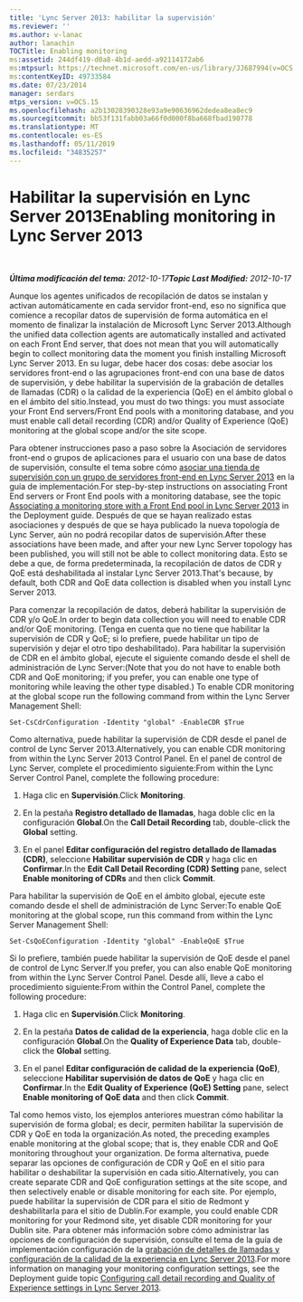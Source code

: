 ```yaml
---
title: 'Lync Server 2013: habilitar la supervisión'
ms.reviewer: ''
ms.author: v-lanac
author: lanachin
TOCTitle: Enabling monitoring
ms:assetid: 244df419-d0a8-4b1d-aedd-a92114172ab6
ms:mtpsurl: https://technet.microsoft.com/en-us/library/JJ687994(v=OCS.15)
ms:contentKeyID: 49733584
ms.date: 07/23/2014
manager: serdars
mtps_version: v=OCS.15
ms.openlocfilehash: a2b13028390328e93a9e90636962dedea8ea8ec9
ms.sourcegitcommit: bb53f131fabb03a66f0d000f8ba668fbad190778
ms.translationtype: MT
ms.contentlocale: es-ES
ms.lasthandoff: 05/11/2019
ms.locfileid: "34835257"
---
```

<div data-xmlns="http://www.w3.org/1999/xhtml">

<div class="topic" data-xmlns="http://www.w3.org/1999/xhtml" data-msxsl="urn:schemas-microsoft-com:xslt" data-cs="http://msdn.microsoft.com/en-us/">

<div data-asp="http://msdn2.microsoft.com/asp">

# <a name="enabling-monitoring-in-lync-server-2013"></a><span data-ttu-id="7ec86-102">Habilitar la supervisión en Lync Server 2013</span><span class="sxs-lookup"><span data-stu-id="7ec86-102">Enabling monitoring in Lync Server 2013</span></span>

</div>

<div id="mainSection">

<div id="mainBody">

<span> </span>

<span data-ttu-id="7ec86-103">_**Última modificación del tema:** 2012-10-17_</span><span class="sxs-lookup"><span data-stu-id="7ec86-103">_**Topic Last Modified:** 2012-10-17_</span></span>

<span data-ttu-id="7ec86-104">Aunque los agentes unificados de recopilación de datos se instalan y activan automáticamente en cada servidor front-end, eso no significa que comience a recopilar datos de supervisión de forma automática en el momento de finalizar la instalación de Microsoft Lync Server 2013.</span><span class="sxs-lookup"><span data-stu-id="7ec86-104">Although the unified data collection agents are automatically installed and activated on each Front End server, that does not mean that you will automatically begin to collect monitoring data the moment you finish installing Microsoft Lync Server 2013.</span></span> <span data-ttu-id="7ec86-105">En su lugar, debe hacer dos cosas: debe asociar los servidores front-end o las agrupaciones front-end con una base de datos de supervisión, y debe habilitar la supervisión de la grabación de detalles de llamadas (CDR) o la calidad de la experiencia (QoE) en el ámbito global o en el ámbito del sitio.</span><span class="sxs-lookup"><span data-stu-id="7ec86-105">Instead, you must do two things: you must associate your Front End servers/Front End pools with a monitoring database, and you must enable call detail recording (CDR) and/or Quality of Experience (QoE) monitoring at the global scope and/or the site scope.</span></span>

<span data-ttu-id="7ec86-106">Para obtener instrucciones paso a paso sobre la Asociación de servidores front-end o grupos de aplicaciones para el usuario con una base de datos de supervisión, consulte el tema sobre cómo [asociar una tienda de supervisión con un grupo de servidores front-end en Lync Server 2013](lync-server-2013-associating-a-monitoring-store-with-a-front-end-pool.md) en la guía de implementación.</span><span class="sxs-lookup"><span data-stu-id="7ec86-106">For step-by-step instructions on associating Front End servers or Front End pools with a monitoring database, see the topic [Associating a monitoring store with a Front End pool in Lync Server 2013](lync-server-2013-associating-a-monitoring-store-with-a-front-end-pool.md) in the Deployment guide.</span></span> <span data-ttu-id="7ec86-107">Después de que se hayan realizado estas asociaciones y después de que se haya publicado la nueva topología de Lync Server, aún no podrá recopilar datos de supervisión.</span><span class="sxs-lookup"><span data-stu-id="7ec86-107">After these associations have been made, and after your new Lync Server topology has been published, you will still not be able to collect monitoring data.</span></span> <span data-ttu-id="7ec86-108">Esto se debe a que, de forma predeterminada, la recopilación de datos de CDR y QoE está deshabilitada al instalar Lync Server 2013.</span><span class="sxs-lookup"><span data-stu-id="7ec86-108">That's because, by default, both CDR and QoE data collection is disabled when you install Lync Server 2013.</span></span>

<span data-ttu-id="7ec86-109">Para comenzar la recopilación de datos, deberá habilitar la supervisión de CDR y/o QoE.</span><span class="sxs-lookup"><span data-stu-id="7ec86-109">In order to begin data collection you will need to enable CDR and/or QoE monitoring.</span></span> <span data-ttu-id="7ec86-110">(Tenga en cuenta que no tiene que habilitar la supervisión de CDR y QoE; si lo prefiere, puede habilitar un tipo de supervisión y dejar el otro tipo deshabilitado). Para habilitar la supervisión de CDR en el ámbito global, ejecute el siguiente comando desde el shell de administración de Lync Server:</span><span class="sxs-lookup"><span data-stu-id="7ec86-110">(Note that you do not have to enable both CDR and QoE monitoring; if you prefer, you can enable one type of monitoring while leaving the other type disabled.) To enable CDR monitoring at the global scope run the following command from within the Lync Server Management Shell:</span></span>

    Set-CsCdrConfiguration -Identity "global" -EnableCDR $True

<span data-ttu-id="7ec86-111">Como alternativa, puede habilitar la supervisión de CDR desde el panel de control de Lync Server 2013.</span><span class="sxs-lookup"><span data-stu-id="7ec86-111">Alternatively, you can enable CDR monitoring from within the Lync Server 2013 Control Panel.</span></span> <span data-ttu-id="7ec86-112">En el panel de control de Lync Server, complete el procedimiento siguiente:</span><span class="sxs-lookup"><span data-stu-id="7ec86-112">From within the Lync Server Control Panel, complete the following procedure:</span></span>

1.  <span data-ttu-id="7ec86-113">Haga clic en **Supervisión**.</span><span class="sxs-lookup"><span data-stu-id="7ec86-113">Click **Monitoring**.</span></span>

2.  <span data-ttu-id="7ec86-114">En la pestaña **Registro detallado de llamadas**, haga doble clic en la configuración **Global**.</span><span class="sxs-lookup"><span data-stu-id="7ec86-114">On the **Call Detail Recording** tab, double-click the **Global** setting.</span></span>

3.  <span data-ttu-id="7ec86-115">En el panel **Editar configuración del registro detallado de llamadas (CDR)**, seleccione **Habilitar supervisión de CDR** y haga clic en **Confirmar**.</span><span class="sxs-lookup"><span data-stu-id="7ec86-115">In the **Edit Call Detail Recording (CDR) Setting** pane, select **Enable monitoring of CDRs** and then click **Commit**.</span></span>

<span data-ttu-id="7ec86-116">Para habilitar la supervisión de QoE en el ámbito global, ejecute este comando desde el shell de administración de Lync Server:</span><span class="sxs-lookup"><span data-stu-id="7ec86-116">To enable QoE monitoring at the global scope, run this command from within the Lync Server Management Shell:</span></span>

    Set-CsQoEConfiguration -Identity "global" -EnableQoE $True

<span data-ttu-id="7ec86-117">Si lo prefiere, también puede habilitar la supervisión de QoE desde el panel de control de Lync Server.</span><span class="sxs-lookup"><span data-stu-id="7ec86-117">If you prefer, you can also enable QoE monitoring from within the Lync Server Control Panel.</span></span> <span data-ttu-id="7ec86-118">Desde allí, lleve a cabo el procedimiento siguiente:</span><span class="sxs-lookup"><span data-stu-id="7ec86-118">From within the Control Panel, complete the following procedure:</span></span>

1.  <span data-ttu-id="7ec86-119">Haga clic en **Supervisión**.</span><span class="sxs-lookup"><span data-stu-id="7ec86-119">Click **Monitoring**.</span></span>

2.  <span data-ttu-id="7ec86-120">En la pestaña **Datos de calidad de la experiencia**, haga doble clic en la configuración **Global**.</span><span class="sxs-lookup"><span data-stu-id="7ec86-120">On the **Quality of Experience Data** tab, double-click the **Global** setting.</span></span>

3.  <span data-ttu-id="7ec86-121">En el panel **Editar configuración de calidad de la experiencia (QoE)**, seleccione **Habilitar supervisión de datos de QoE** y haga clic en **Confirmar**.</span><span class="sxs-lookup"><span data-stu-id="7ec86-121">In the **Edit Quality of Experience (QoE) Setting** pane, select **Enable monitoring of QoE data** and then click **Commit**.</span></span>

<span data-ttu-id="7ec86-122">Tal como hemos visto, los ejemplos anteriores muestran cómo habilitar la supervisión de forma global; es decir, permiten habilitar la supervisión de CDR y QoE en toda la organización.</span><span class="sxs-lookup"><span data-stu-id="7ec86-122">As noted, the preceding examples enable monitoring at the global scope; that is, they enable CDR and QoE monitoring throughout your organization.</span></span> <span data-ttu-id="7ec86-123">De forma alternativa, puede separar las opciones de configuración de CDR y QoE en el sitio para habilitar o deshabilitar la supervisión en cada sitio.</span><span class="sxs-lookup"><span data-stu-id="7ec86-123">Alternatively, you can create separate CDR and QoE configuration settings at the site scope, and then selectively enable or disable monitoring for each site.</span></span> <span data-ttu-id="7ec86-124">Por ejemplo, puede habilitar la supervisión de CDR para el sitio de Redmont y deshabilitarla para el sitio de Dublín.</span><span class="sxs-lookup"><span data-stu-id="7ec86-124">For example, you could enable CDR monitoring for your Redmond site, yet disable CDR monitoring for your Dublin site.</span></span> <span data-ttu-id="7ec86-125">Para obtener más información sobre cómo administrar las opciones de configuración de supervisión, consulte el tema de la guía de implementación configuración de la [grabación de detalles de llamadas y configuración de la calidad de la experiencia en Lync Server 2013](lync-server-2013-configuring-call-detail-recording-and-quality-of-experience-settings.md).</span><span class="sxs-lookup"><span data-stu-id="7ec86-125">For more information on managing your monitoring configuration settings, see the Deployment guide topic [Configuring call detail recording and Quality of Experience settings in Lync Server 2013](lync-server-2013-configuring-call-detail-recording-and-quality-of-experience-settings.md).</span></span>

</div>

<span> </span>

</div>

</div>

</div>

